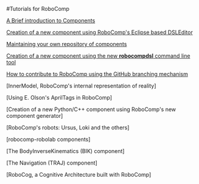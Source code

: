 #Tutorials for RoboComp


[A Brief introduction to Components](components.md)

[Creation of a new component using RoboComp's Eclipse based DSLEditor](component_creation_with_DSLEditor.md)

[Maintaining your own repository of components](using_github.md)

[Creation of a new component using the new **robocompdsl** command line tool](robocompdsl.md)

[How to contribute to RoboComp using the GitHub branching mechanism](contribute/contribute.md)

[InnerModel, RoboComp's internal representation of reality]

[Using E. Olson's AprilTags in RoboComp]

[Creation of a new Python/C++ component using RoboComp's new component generator]

[RoboComp's robots: Ursus, Loki and the others]

[robocomp-robolab components]

[The BodyInverseKinematics (BIK) component]

[The Navigation (TRAJ) component]

[RoboCog, a Cognitive Architecture built with RoboComp]





